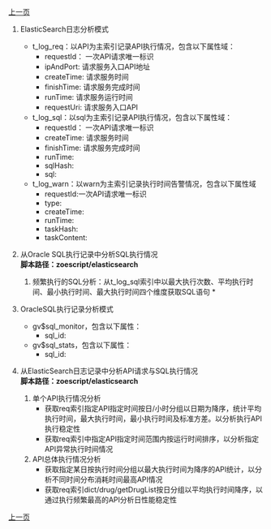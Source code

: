 <link href="../../zoe_docs.css" rel="stylesheet" type="text/css" />


[上一页](../faultprocess_index.html)


1.	ElasticSearch日志分析模式
	*	t_log_req：以API为主索引记录API执行情况，包含以下属性域：
		*	requestId： 一次API请求唯一标识
		*	ipAndPort:  请求服务入口API地址
		*	createTime: 请求服务时间
		*	finishTime: 请求服务完成时间
		*	runTime:    请求服务运行时间
		*	requestUri: 请求服务入口API
	*	t_log_sql：以sql为主索引记录API执行情况，包含以下属性域：
		*	requestId： 一次API请求唯一标识
		*	createTime: 请求服务时间
		*	finishTime: 请求服务完成时间
		*	runTime:
		*	sqlHash:
		*	sql:
	*	t_log_warn：以warn为主索引记录执行时间告警情况，包含以下属性域
		*	requestId:一次API请求唯一标识
		*	type:
		*	createTime:
		*	runTime:
		*	taskHash:
		*	taskContent:
	
2.	从Oracle SQL执行记录中分析SQL执行情况  
	**脚本路径：zoescript/elasticsearch**
	1.	频繁执行的SQL分析：从t_log_sql索引中以最大执行次数、平均执行时间、最小执行时间、最大执行时间四个维度获取SQL语句
		*	

3.	OracleSQL执行记录分析模式
	*	gv$sql_monitor，包含以下属性：
		*	sql_id: 
	*	gv$sql_stats，包含以下属性：
		*	sql_id: 
	
4.	从ElasticSearch日志记录中分析API请求与SQL执行情况  
	**脚本路径：zoescript/elasticsearch**
	1.	单个API执行情况分析
		*	获取req索引指定API指定时间按日/小时分组以日期为降序，统计平均执行时间，最大执行时间，最小执行时间及标准方差。以分析执行API执行稳定性
		*	获取req索引中指定API指定时间范围内按运行时间排序，以分析指定API异常执行时间情况
	2.	API总体执行情况分析
		*	获取指定某日按执行时间分组以最大执行时间为降序的API统计，以分析不同时间分布消耗时间最高API情况
		*	获取req索引dict/drug/getDrugList按日分组以平均执行时间降序，以通过执行频繁最高的API分析日性能稳定性


[上一页](../faultprocess_index.html)
